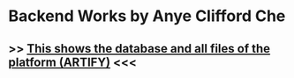 
# Backend Works by Anye Clifford Che
## >> [This shows the database and all files  of the platform (ARTIFY)](https://bubble.io/page?id=monkam&tab=tabs-2&name=index) <<<
